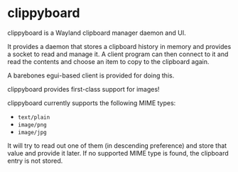 # clippyboard

clippyboard is a Wayland clipboard manager daemon and UI.

It provides a daemon that stores a clipboard history in memory and provides a socket to read and manage it.
A client program can then connect to it and read the contents and choose an item to copy to the clipboard again.

A barebones egui-based client is provided for doing this.

clippyboard provides first-class support for images!

clippyboard currently supports the following MIME types:
- `text/plain`
- `image/png`
- `image/jpg`

It will try to read out one of them (in descending preference) and store that value and provide it later.
If no supported MIME type is found, the clipboard entry is not stored.
